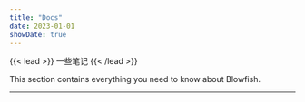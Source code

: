 ```yaml
---
title: "Docs"
date: 2023-01-01
showDate: true
---
```


{{< lead >}}
一些笔记
{{< /lead >}}

This section contains everything you need to know about Blowfish.

---